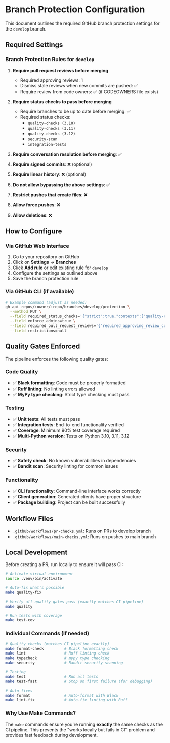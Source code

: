 # Branch Protection Configuration

This document outlines the required GitHub branch protection settings for the `develop` branch.

## Required Settings

### Branch Protection Rules for `develop`

1. **Require pull request reviews before merging**
   - Required approving reviews: 1
   - Dismiss stale reviews when new commits are pushed: ✅
   - Require review from code owners: ✅ (if CODEOWNERS file exists)

2. **Require status checks to pass before merging**
   - Require branches to be up to date before merging: ✅
   - Required status checks:
     - `quality-checks (3.10)`
     - `quality-checks (3.11)` 
     - `quality-checks (3.12)`
     - `security-scan`
     - `integration-tests`

3. **Require conversation resolution before merging**: ✅

4. **Require signed commits**: ❌ (optional)

5. **Require linear history**: ❌ (optional)

6. **Do not allow bypassing the above settings**: ✅

7. **Restrict pushes that create files**: ❌

8. **Allow force pushes**: ❌

9. **Allow deletions**: ❌

## How to Configure

### Via GitHub Web Interface

1. Go to your repository on GitHub
2. Click on **Settings** → **Branches**
3. Click **Add rule** or edit existing rule for `develop`
4. Configure the settings as outlined above
5. Save the branch protection rule

### Via GitHub CLI (if available)

```bash
# Example command (adjust as needed)
gh api repos/:owner/:repo/branches/develop/protection \
  --method PUT \
  --field required_status_checks='{"strict":true,"contexts":["quality-checks (3.10)","quality-checks (3.11)","quality-checks (3.12)","security-scan","integration-tests"]}' \
  --field enforce_admins=true \
  --field required_pull_request_reviews='{"required_approving_review_count":1,"dismiss_stale_reviews":true}' \
  --field restrictions=null
```

## Quality Gates Enforced

The pipeline enforces the following quality gates:

### Code Quality
- ✅ **Black formatting**: Code must be properly formatted
- ✅ **Ruff linting**: No linting errors allowed
- ✅ **MyPy type checking**: Strict type checking must pass

### Testing
- ✅ **Unit tests**: All tests must pass
- ✅ **Integration tests**: End-to-end functionality verified
- ✅ **Coverage**: Minimum 90% test coverage required
- ✅ **Multi-Python version**: Tests on Python 3.10, 3.11, 3.12

### Security
- ✅ **Safety check**: No known vulnerabilities in dependencies
- ✅ **Bandit scan**: Security linting for common issues

### Functionality
- ✅ **CLI functionality**: Command-line interface works correctly
- ✅ **Client generation**: Generated clients have proper structure
- ✅ **Package building**: Project can be built successfully

## Workflow Files

- `.github/workflows/pr-checks.yml`: Runs on PRs to develop branch
- `.github/workflows/main-checks.yml`: Runs on pushes to main branch

## Local Development

Before creating a PR, run locally to ensure it will pass CI:

```bash
# Activate virtual environment
source .venv/bin/activate

# Auto-fix what's possible
make quality-fix

# Verify all quality gates pass (exactly matches CI pipeline)
make quality

# Run tests with coverage
make test-cov
```

### Individual Commands (if needed)

```bash
# Quality checks (matches CI pipeline exactly)
make format-check         # Black formatting check
make lint                 # Ruff linting check  
make typecheck            # mypy type checking
make security             # Bandit security scanning

# Testing
make test                 # Run all tests
make test-fast            # Stop on first failure (for debugging)

# Auto-fixes
make format               # Auto-format with Black
make lint-fix             # Auto-fix linting with Ruff
```

### Why Use Make Commands?

The `make` commands ensure you're running **exactly** the same checks as the CI pipeline. This prevents the "works locally but fails in CI" problem and provides fast feedback during development.